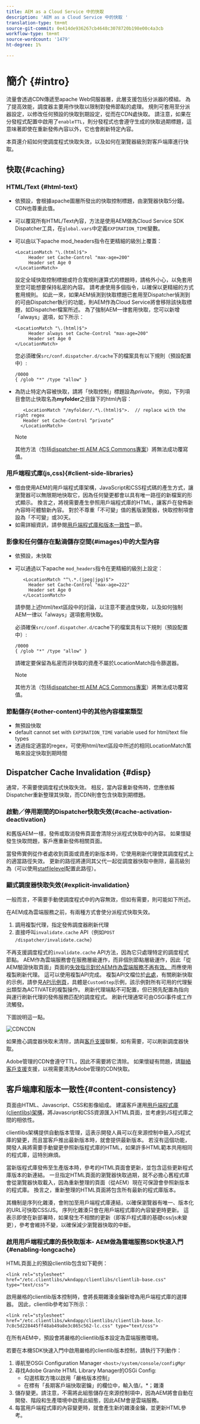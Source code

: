 ```yaml
---
title: AEM as a Cloud Service 中的快取
description: 'AEM as a Cloud Service 中的快取 '
translation-type: tm+mt
source-git-commit: 0e414de936267cb4648c3078720b198e00c4a3cb
workflow-type: tm+mt
source-wordcount: '1479'
ht-degree: 1%

---
```



# 簡介 {#intro}

流量會透過CDN傳遞至apache Web伺服器層，此層支援包括分派器的模組。 為了提高效能，調度器主要用作快取以限制對發佈節點的處理。
規則可套用至分派器設定，以修改任何預設的快取到期設定，從而在CDN處快取。 請注意，如果在分發程式配置中啟用了`enableTTL`，則分發程式也會遵守生成的快取過期標題，這意味著即使在重新發佈內容以外，它也會刷新特定內容。

本頁還介紹如何使調度程式快取失效，以及如何在瀏覽器級別對客戶端庫進行快取。

## 快取{#caching}

### HTML/Text {#html-text}

* 依預設，會根據apache圖層所發出的快取控制標題，由瀏覽器快取5分鐘。 CDN也尊重此值。
* 可以覆寫所有HTML/Text內容，方法是使用AEM做為Cloud Service SDK Dispatcher工具，在`global.vars`中定義`EXPIRATION_TIME`變數。
* 可以由以下apache mod_headers指令在更精細的級別上覆蓋：

   ```
   <LocationMatch "\.(html)$">
        Header set Cache-Control "max-age=200"
        Header set Age 0
   </LocationMatch>
   ```

   設定全域快取控制標題或符合寬規則運算式的標題時，請格外小心，以免套用至您可能想要保持私密的內容。 請考慮使用多個指令，以確保以更精細的方式套用規則。 如此一來，如果AEM偵測到快取標題已套用至Dispatcher偵測到的可由Dispatcher執行的功能，則AEM作為Cloud Service將會移除該快取標題，如Dispatcher檔案所述。 為了強制AEM一律套用快取，您可以新增「always」選項，如下所示：

   ```
   <LocationMatch "\.(html)$">
        Header always set Cache-Control "max-age=200"
        Header set Age 0
   </LocationMatch>
   ```

   您必須確保`src/conf.dispatcher.d/cache`下的檔案具有以下規則（預設配置中）:

   ```
   /0000
   { /glob "*" /type "allow" }
   ```

* 為防止特定內容被快取，請將「快取控制」標題設為&#x200B;*private*。 例如，下列項目會防止快取名為&#x200B;**myfolder**&#x200B;之目錄下的html內容：

   ```
      <LocationMatch "/myfolder/.*\.(html)$">.  // replace with the right regex
      Header set Cache-Control “private”
     </LocationMatch>
   ```

   >[!NOTE]
   >其他方法（包括[dispatcher-ttl AEM ACS Commons專案](https://adobe-consulting-services.github.io/acs-aem-commons/features/dispatcher-ttl/)）將無法成功覆寫值。

### 用戶端程式庫(js,css){#client-side-libraries}

* 借由使用AEM的用戶端程式庫架構，JavaScript和CSS程式碼的產生方式，讓瀏覽器可以無限期地快取它，因為任何變更都會以具有唯一路徑的新檔案的形式顯示。  換言之，將視需要產生參照用戶端程式庫的HTML，讓客戶在發佈新內容時可體驗新內容。 對於不尊重「不可變」值的舊版瀏覽器，快取控制項會設為「不可變」或30天。
* 如需詳細資訊，請參閱[用戶端程式庫和版本一致性](#content-consistency)一節。

### 影像和任何儲存在點滴儲存空間{#images}中的大型內容

* 依預設，未快取
* 可以通過以下apache `mod_headers`指令在更精細的級別上設定：

   ```
      <LocationMatch "^\.*.(jpeg|jpg)$">
        Header set Cache-Control "max-age=222"
        Header set Age 0
      </LocationMatch>
   ```

   請參閱上述html/text區段中的討論，以注意不要過度快取，以及如何強制AEM一律以「always」選項套用快取。

   必須確保`src/conf.dispatcher.d/`cache下的檔案具有以下規則（預設配置中）:

   ```
   /0000
   { /glob "*" /type "allow" }
   ```

   請確定要保留為私密而非快取的資產不屬於LocationMatch指令篩選器。

   >[!NOTE]
   >其他方法（包括[dispatcher-ttl AEM ACS Commons專案](https://adobe-consulting-services.github.io/acs-aem-commons/features/dispatcher-ttl/)）將無法成功覆寫值。

### 節點儲存{#other-content}中的其他內容檔案類型

* 無預設快取
* default cannot set with `EXPIRATION_TIME` variable used for html/text file types
* 透過指定適當的regex，可使用html/text區段中所述的相同LocationMatch策略來設定快取到期時間

## Dispatcher Cache Invalidation {#disp}

通常，不需要使調度程式快取失效。 相反，當內容重新發佈時，您應依賴Dispatcher重新整理其快取，而CDN則會包含快取到期標題。

### 啟動／停用期間的Dispatcher快取失效{#cache-activation-deactivation}

和舊版AEM一樣，發佈或取消發佈頁面會清除分派程式快取中的內容。 如果懷疑發生快取問題，客戶應重新發佈相關頁面。

當發佈實例從作者處收到頁面或資產的新版本時，它使用刷新代理使其調度程式上的適當路徑失效。 更新的路徑將連同其父代一起從調度器快取中刪除，最高級別為（可以使用[statfilelevel](https://docs.adobe.com/content/help/en/experience-manager-dispatcher/using/configuring/dispatcher-configuration.html#invalidating-files-by-folder-level)配置此路徑）。

### 顯式調度器快取失效{#explicit-invalidation}

一般而言，不需要手動使調度程式中的內容無效，但如有需要，則可能如下所述。

在AEM成為雲端服務之前，有兩種方式會使分派程式快取失效。

1. 調用複製代理，指定發佈調度器刷新代理
2. 直接呼叫`invalidate.cache` API（例如`POST /dispatcher/invalidate.cache`）

不再支援調度程式的`invalidate.cache` API方法，因為它只處理特定的調度程式節點。 AEM作為雲端服務會在服務層級運作，而非個別節點層級運作，因此「從AEM驗證快取頁面」頁面的[失效指示對於AEM作為雲端服務不再有效。
](https://docs.adobe.com/content/help/en/experience-manager-dispatcher/using/configuring/page-invalidate.html)而應使用複製刷新代理。 這可以使用複製API完成。 複製API文檔位於[此處](https://helpx.adobe.com/experience-manager/6-5/sites/developing/using/reference-materials/javadoc/com/day/cq/replication/Replicator.html)，有關刷新快取的示例，請參見[API示例頁](https://helpx.adobe.com/experience-manager/using/aem64_replication_api.html)，具體是`CustomStep`示例，該示例對所有可用的代理髮出類型為ACTIVATE的複製操作。 刷新代理端點不可配置，但已預先配置為指向與運行刷新代理的發佈服務匹配的調度程式。 刷新代理通常可由OSGi事件或工作流觸發。

下圖說明這一點。

![](assets/cdnd.png "CDNCDN")

如果擔心調度器快取未清除，請與[客戶支援](https://helpx.adobe.com/support.ec.html)聯繫，如有需要，可以刷新調度器快取。

Adobe管理的CDN會遵守TTL，因此不需要將它清除。 如果懷疑有問題，請[聯絡客戶支援](https://helpx.adobe.com/support.ec.html)支援，以視需要清洗Adobe管理的CDN快取。

## 客戶端庫和版本一致性{#content-consistency}

頁面由HTML、Javascript、CSS和影像組成。 建議客戶運用[用戶端程式庫(clientlibs)架構](/help/implementing/developing/introduction/clientlibs.md)，將Javascript和CSS資源匯入HTML頁面，並考慮到JS程式庫之間的相依性。

clientlibs架構提供自動版本管理，這表示開發人員可以在來源控制中籤入JS程式庫的變更，而且當客戶推出最新版本時，就會提供最新版本。 若沒有這個功能，開發人員將需要手動變更參照新版程式庫的HTML，如果許多HTML範本共用相同的程式庫，這特別麻煩。

當新版程式庫發佈至生產版本時，參考的HTML頁面會更新，並包含這些更新程式庫版本的新連結。 一旦指定HTML頁面的瀏覽器快取過期，就不必擔心舊程式庫會從瀏覽器快取載入，因為重新整理的頁面（從AEM）現在可保證會參照新版本的程式庫。 換言之，重新整理的HTML頁面將包含所有最新的程式庫版本。

其機制是序列化雜湊，會附加至用戶端程式庫連結，以確保瀏覽器有唯一、版本化的URL可快取CSS/JS。 序列化雜湊只會在用戶端程式庫的內容變更時更新。 這表示即使在新部署時，如果發生不相關的更新（即客戶程式庫的基礎css/js未變更），參考會維持不變，以確保減少瀏覽器快取的中斷。

### 啟用用戶端程式庫的長快取版本- AEM做為雲端服務SDK快速入門{#enabling-longcache}

HTML頁面上的預設clientlib包含如下範例：

```
<link rel="stylesheet" href="/etc.clientlibs/wkndapp/clientlibs/clientlib-base.css" type="text/css">
```

啟用嚴格的clientlib版本控制時，會將長期雜湊金鑰新增為用戶端程式庫的選擇器。 因此，clientlib參考如下所示：

```
<link rel="stylesheet" href="/etc.clientlibs/wkndapp/clientlibs/clientlib-base.lc-7c8c5d228445ff48ab49a8e3c865c562-lc.css" type="text/css">
```

在所有AEM中，預設會將嚴格的clientlib版本設定為雲端服務環境。

若要在本機SDK快速入門中啟用嚴格的clientlib版本控制，請執行下列動作：

1. 導航至OSGi Configuration Manager `<host>/system/console/configMgr`
1. 尋找Adobe Granite HTML Library Manager的OSGi Config:
   * 勾選核取方塊以啟用「嚴格版本控制」
   * 在標有「長期客戶端快取密鑰」的欄位中，輸入值/。*；雜湊
1. 儲存變更。請注意，不需將此組態儲存在來源控制項中，因為AEM將會自動在開發、階段和生產環境中啟用此組態，因此AEM會是雲端服務。
1. 每當用戶端程式庫的內容變更時，就會產生新的雜湊金鑰，並更新HTML參考。
